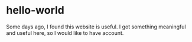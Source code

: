 # hello-world

Some days ago, I found this website is useful. I got something meaningful and useful here, so I would like to have account.
